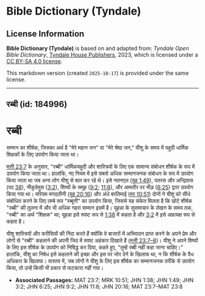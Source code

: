 # Bible Dictionary (Tyndale)

## License Information

**Bible Dictionary (Tyndale)** is based on and adapted from: _Tyndale Open Bible Dictionary_, [Tyndale House Publishers](https://tyndaleopenresources.com/), 2023, which is licensed under a [CC BY-SA 4.0 license](https://creativecommons.org/licenses/by-sa/4.0/legalcode.en).

This markdown version (created `2025-10-17`) is provided under the same license.



--------------------------------

## रब्बी (id: 184996)

रब्बी
=====

सम्मान का शीर्षक, जिसका अर्थ है "मेरे महान जन" या "मेरे श्रेष्ठ जन," यीशु के समय में यहूदी धार्मिक शिक्षकों के लिए उपयोग किया जाता था।

[मत्ती 23:7](https://ref.ly/Matt23:7) के अनुसार, "रब्बी" धार्मिकयहूदी और शास्त्रियों के लिए एक सामान्य संबोधन शीर्षक के रूप में उपयोग किया जाता था। हालांकि, नए नियम में इसे सबसे अधिक सम्मानजनक संबोधन के रूप में उपयोग किया जाता था जब अन्य लोग यीशु से बात कर रहे थे। इसे नतनएल ([यूह 1:49](https://ref.ly/John1:49)), पतरस और अन्द्रियास (पद [38](https://ref.ly/John1:38)), नीकुदेमुस ([3:2](https://ref.ly/John3:2)), शिष्यों के समूह ([9:2](https://ref.ly/John9:2); [11:8](https://ref.ly/John11:8)), और आमतौर पर भीड़ ([6:25](https://ref.ly/John6:25)) द्वारा उपयोग किया गया था। मरियम मगदलीनी ([यूह 20:16](https://ref.ly/John20:16)) और अंधे बरतिमाई ([मर 10:51](https://ref.ly/Mark10:51)) दोनों ने यीशु को सीधे संबोधित करने के लिए लम्बे रूप "रब्बूनी" का उपयोग किया, जिससे यह संकेत मिलता है कि छोटे शीर्षक "रब्बी" की तुलना में और भी अधिक गहरा सम्मान इसमें है। यूहन्ना के सुसमाचार के लेखन के समय तक, "रब्बी" का अर्थ "शिक्षक" था; यूहन्ना इसे स्पष्ट रूप से [1:38](https://ref.ly/John1:38) में कहता है और [3:2](https://ref.ly/John3:2) में इसे अप्रत्यक्ष रूप से कहता है।

यीशु शास्त्रियों और फरीसियों की निंदा करते हैं क्योंकि वे बाजारों में अभिवादन प्राप्त करने के अपने प्रेम और लोगों से "रब्बी" कहलाने की अपनी जिद में स्पष्ट अहंकार दिखाते हैं ([मत्ती 23:7–8](https://ref.ly/Matt23:7-Matt23:8))। यीशु ने अपने शिष्यों के लिए इस शीर्षक के उपयोग को निषिद्ध कर दिया, कहते हुए, "तुम्हें रब्बी नहीं कहा जाना चाहिए।" हालांकि, यीशु का निषेध इसे कहलाने की इच्छा और इस पर जोर देने के खिलाफ था, न कि शीर्षक के वैध अधिकार के खिलाफ। वास्तव में, जब लोगों ने यीशु के लिए इस शीर्षक का सम्मानजनक तरीके से उपयोग किया, तो उन्हें किसी भी प्रकार से फटकारा नहीं गया।

* **Associated Passages:** MAT 23:7; MRK 10:51; JHN 1:38; JHN 1:49; JHN 3:2; JHN 6:25; JHN 9:2; JHN 11:8; JHN 20:16; MAT 23:7–MAT 23:8

